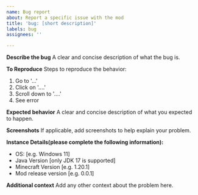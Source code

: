 ```yaml
---
name: Bug report
about: Report a specific issue with the mod
title: 'bug: [short description]'
labels: bug
assignees: ''

---
```


**Describe the bug**
A clear and concise description of what the bug is.

**To Reproduce**
Steps to reproduce the behavior:
1. Go to '...'
2. Click on '....'
3. Scroll down to '....'
4. See error

**Expected behavior**
A clear and concise description of what you expected to happen.

**Screenshots**
If applicable, add screenshots to help explain your problem.

**Instance Details(please complete the following information):**
 - OS: [e.g. Windows 11]
 - Java Version [only JDK 17 is supported]
 - Minecraft Version [e.g. 1.20.1]
 - Mod release version [e.g. 0.0.1]

**Additional context**
Add any other context about the problem here.
